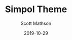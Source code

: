 ---
title: "Simpol Theme"
github: https://github.com/scottmathson/simpol-theme
demo: https://simpol.scottmathson.com/
author: Scott Mathson
ssg:
  - Jekyll
date: 2019-10-29
github_branch: master
description: "Simpol Theme is a clean, minimal website theme all about the writing, the content. Currently available for Jekyll. Perfect for blogging."
---